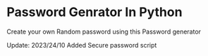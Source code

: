 # Password Genrator In Python

Create your own Random password using this Password generator

Update: 2023/24/10
Added Secure password script